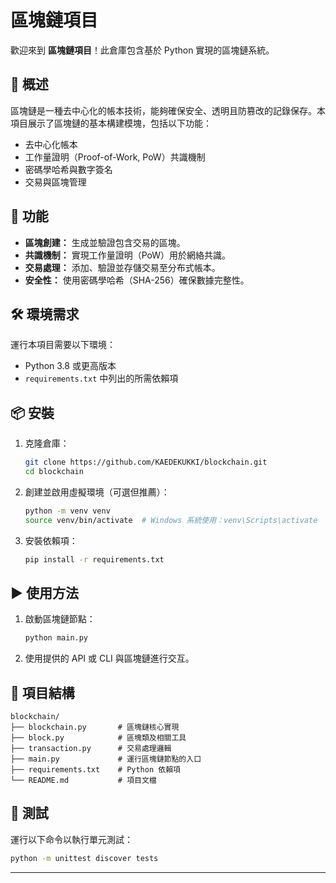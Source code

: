 # 區塊鏈項目

歡迎來到 **區塊鏈項目**！此倉庫包含基於 Python 實現的區塊鏈系統。

## 📜 概述

區塊鏈是一種去中心化的帳本技術，能夠確保安全、透明且防篡改的記錄保存。本項目展示了區塊鏈的基本構建模塊，包括以下功能：

- 去中心化帳本
- 工作量證明（Proof-of-Work, PoW）共識機制
- 密碼學哈希與數字簽名
- 交易與區塊管理

## 🚀 功能

- **區塊創建：** 生成並驗證包含交易的區塊。
- **共識機制：** 實現工作量證明（PoW）用於網絡共識。
- **交易處理：** 添加、驗證並存儲交易至分布式帳本。
- **安全性：** 使用密碼學哈希（SHA-256）確保數據完整性。

## 🛠️ 環境需求

運行本項目需要以下環境：

- Python 3.8 或更高版本
- `requirements.txt` 中列出的所需依賴項

## 📦 安裝

1. 克隆倉庫：
   ```bash
   git clone https://github.com/KAEDEKUKKI/blockchain.git
   cd blockchain
   ```

2. 創建並啟用虛擬環境（可選但推薦）：
   ```bash
   python -m venv venv
   source venv/bin/activate  # Windows 系統使用：venv\Scripts\activate
   ```

3. 安裝依賴項：
   ```bash
   pip install -r requirements.txt
   ```

## ▶️ 使用方法

1. 啟動區塊鏈節點：
   ```bash
   python main.py
   ```

2. 使用提供的 API 或 CLI 與區塊鏈進行交互。

## 📂 項目結構

```
blockchain/
├── blockchain.py       # 區塊鏈核心實現
├── block.py            # 區塊類及相關工具
├── transaction.py      # 交易處理邏輯
├── main.py             # 運行區塊鏈節點的入口
├── requirements.txt    # Python 依賴項
└── README.md           # 項目文檔
```

## 🧪 測試

運行以下命令以執行單元測試：
```bash
python -m unittest discover tests
```

---
